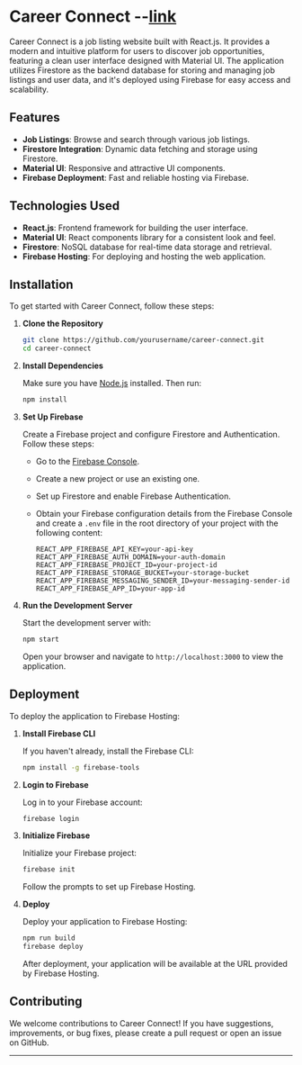 # Career Connect --[link](https://job-listing-app-fb704.web.app/)

Career Connect is a job listing website built with React.js. It provides a modern and intuitive platform for users to discover job opportunities, featuring a clean user interface designed with Material UI. The application utilizes Firestore as the backend database for storing and managing job listings and user data, and it's deployed using Firebase for easy access and scalability.

## Features

- **Job Listings**: Browse and search through various job listings.
- **Firestore Integration**: Dynamic data fetching and storage using Firestore.
- **Material UI**: Responsive and attractive UI components.
- **Firebase Deployment**: Fast and reliable hosting via Firebase.

## Technologies Used

- **React.js**: Frontend framework for building the user interface.
- **Material UI**: React components library for a consistent look and feel.
- **Firestore**: NoSQL database for real-time data storage and retrieval.
- **Firebase Hosting**: For deploying and hosting the web application.

## Installation

To get started with Career Connect, follow these steps:

1. **Clone the Repository**

   ```bash
   git clone https://github.com/yourusername/career-connect.git
   cd career-connect
   ```

2. **Install Dependencies**

   Make sure you have [Node.js](https://nodejs.org/) installed. Then run:

   ```bash
   npm install
   ```

3. **Set Up Firebase**

   Create a Firebase project and configure Firestore and Authentication. Follow these steps:

   - Go to the [Firebase Console](https://console.firebase.google.com/).
   - Create a new project or use an existing one.
   - Set up Firestore and enable Firebase Authentication.
   - Obtain your Firebase configuration details from the Firebase Console and create a `.env` file in the root directory of your project with the following content:

     ```env
     REACT_APP_FIREBASE_API_KEY=your-api-key
     REACT_APP_FIREBASE_AUTH_DOMAIN=your-auth-domain
     REACT_APP_FIREBASE_PROJECT_ID=your-project-id
     REACT_APP_FIREBASE_STORAGE_BUCKET=your-storage-bucket
     REACT_APP_FIREBASE_MESSAGING_SENDER_ID=your-messaging-sender-id
     REACT_APP_FIREBASE_APP_ID=your-app-id
     ```

4. **Run the Development Server**

   Start the development server with:

   ```bash
   npm start
   ```

   Open your browser and navigate to `http://localhost:3000` to view the application.

## Deployment

To deploy the application to Firebase Hosting:

1. **Install Firebase CLI**

   If you haven't already, install the Firebase CLI:

   ```bash
   npm install -g firebase-tools
   ```

2. **Login to Firebase**

   Log in to your Firebase account:

   ```bash
   firebase login
   ```

3. **Initialize Firebase**

   Initialize your Firebase project:

   ```bash
   firebase init
   ```

   Follow the prompts to set up Firebase Hosting.

4. **Deploy**

   Deploy your application to Firebase Hosting:

   ```bash
   npm run build
   firebase deploy
   ```

   After deployment, your application will be available at the URL provided by Firebase Hosting.

## Contributing

We welcome contributions to Career Connect! If you have suggestions, improvements, or bug fixes, please create a pull request or open an issue on GitHub.


---
